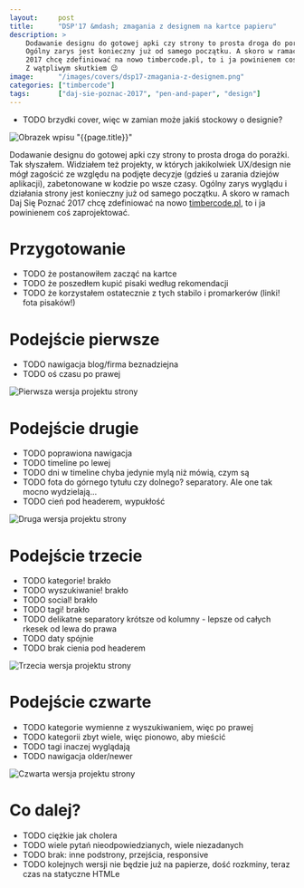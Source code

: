 ```yaml
---
layout:     post
title:      "DSP'17 &mdash; zmagania z designem na kartce papieru"
description: >
    Dodawanie designu do gotowej apki czy strony to prosta droga do porażki.
    Ogólny zarys jest konieczny już od samego początku. A skoro w ramach Daj Się Poznać
    2017 chcę zdefiniować na nowo timbercode.pl, to i ja powinienem coś zaprojektować.
    Z wątpliwym skutkiem 😉
image:      "/images/covers/dsp17-zmagania-z-designem.png"
categories: ["timbercode"]
tags:       ["daj-sie-poznac-2017", "pen-and-paper", "design"]
---
```


* TODO brzydki cover, więc w zamian może jakiś stockowy o designie?

![Obrazek wpisu "{{page.title}}"]( /images/covers/dsp17-zmagania-z-designem.png )

Dodawanie designu do gotowej apki czy strony to prosta droga do porażki.
Tak słyszałem. Widziałem też projekty, w których jakikolwiek UX/design nie mógł
zagościć ze względu na podjęte decyzje (gdzieś u zarania dziejów aplikacji),
zabetonowane w kodzie po wsze czasy. Ogólny zarys wyglądu i działania strony
jest konieczny już od samego początku. A skoro w ramach Daj Się Poznać 2017
chcę zdefiniować na nowo [timbercode.pl]( http://timbercode.pl ), to i ja
powinienem coś zaprojektować.

# Przygotowanie
 
* TODO że postanowiłem zacząć na kartce
* TODO że poszedłem kupić pisaki według rekomendacji
* TODO że korzystałem ostatecznie z tych stabilo i promarkerów (linki! fota pisaków!)

# Podejście pierwsze

* TODO nawigacja blog/firma beznadziejna
* TODO oś czasu po prawej

![Pierwsza wersja projektu strony]( /images/content/dsp17-zmagania-z-designem/concept1.jpeg )

# Podejście drugie

* TODO poprawiona nawigacja
* TODO timeline po lewej
* TODO dni w timeline chyba jedynie mylą niż mówią, czym są
* TODO fota do górnego tytułu czy dolnego? separatory. Ale one tak mocno wydzielają...
* TODO cień pod headerem, wypukłość

![Druga wersja projektu strony]( /images/content/dsp17-zmagania-z-designem/concept2.jpeg )

# Podejście trzecie

* TODO kategorie! brakło
* TODO wyszukiwanie! brakło
* TODO social! brakło
* TODO tagi! brakło
* TODO delikatne separatory krótsze od kolumny - lepsze od całych rkesek od lewa do prawa
* TODO daty spójnie
* TODO brak cienia pod headerem

![Trzecia wersja projektu strony]( /images/content/dsp17-zmagania-z-designem/concept3.jpeg )

# Podejście czwarte

* TODO kategorie wymienne z wyszukiwaniem, więc po prawej
* TODO kategorii zbyt wiele, więc pionowo, aby mieścić
* TODO tagi inaczej wyglądają
* TODO nawigacja older/newer

![Czwarta wersja projektu strony]( /images/content/dsp17-zmagania-z-designem/concept4.jpeg )

# Co dalej?

* TODO ciężkie jak cholera
* TODO wiele pytań nieodpowiedzianych, wiele niezadanych
* TODO brak: inne podstrony, przejścia, responsive
* TODO kolejnych wersji nie będzie już na papierze, dość rozkminy, teraz czas na statyczne HTMLe
